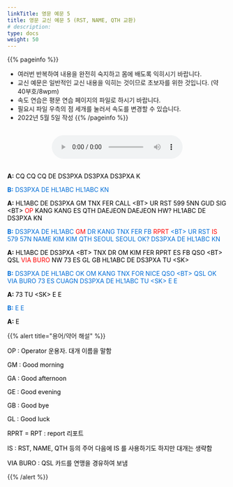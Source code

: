 ```yaml
---
linkTitle: 영문 예문 5
title: 영문 교신 예문 5 (RST, NAME, QTH 교환)
# description: 
type: docs
weight: 50
---
```


{{% pageinfo %}}
- 여러번 반복하여 내용을 완전히 숙지하고 몸에 배도록 익히시기 바랍니다.
- 교신 예문은 일반적인 교신 내용을 익히는 것이므로 초보자를 위한 것입니다. (약 40부호/8wpm)
- 속도 연습은 평문 연습 페이지의 파일로 하시기 바랍니다.
- 필요시 파일 우측의 점 세개를 눌러서 속도를 변경할 수 있습니다.
- 2022년 5월 5일 작성
{{% /pageinfo %}}

<br>

<center><audio src="https://blog.kakaocdn.net/dn/ctUQN6/btrBr7wrXuK/NMLzpy32KkorB3cz53laAK/tfile.mp3" controls="controls"></audio></center>
<br>

<p data-ke-size="size16"><span style="color: #000000;"><b>A:</b> CQ CQ CQ DE DS3PXA DS3PXA DS3PXA K</span></p>
<p data-ke-size="size16"><span style="color: #006dd7;"><b>B:</b> DS3PXA DE HL1ABC HL1ABC KN</span></p>
<p data-ke-size="size16"><span style="color: #000000;"><b>A:</b> HL1ABC DE DS3PXA GM TNX FER CALL &lt;BT&gt; UR RST 599 5NN GUD SIG &lt;BT&gt; <span style="color: red;">OP</span><span style="color: #000000;"> KANG KANG ES QTH DAEJEON DAEJEON HW? HL1ABC DE DS3PXA KN</span></p>
<p data-ke-size="size16"><span style="color: #006dd7;"><b>B:</b> DS3PXA DE HL1ABC <span style="color: red;">GM</span><span style="color: #006dd7;"> DR KANG TNX FER FB <span style="color: red;">RPRT</span><span style="color: #006dd7;"> &lt;BT&gt; UR RST <span style="color: red;">IS</span><span style="color: #006dd7;"> 579 57N NAME KIM KIM QTH SEOUL SEOUL OK? DS3PXA DE HL1ABC KN</span></p>
<p data-ke-size="size16"><span style="color: #000000;"><b>A:</b> HL1ABC DE DS3PXA &lt;BT&gt; TNX DR OM KIM FER RPRT ES FB QSO &lt;BT&gt; QSL <span style="color: red;">VIA BURO</span><span style="color: #000000;"> NW 73 ES GL GB HL1ABC DE DS3PXA TU &lt;SK&gt;</span></p>
<p data-ke-size="size16"><span style="color: #006dd7;"><b>B:</b> DS3PXA DE HL1ABC OK OM KANG TNX FOR NICE QSO &lt;BT&gt; QSL OK VIA BURO 73 ES CUAGN DS3PXA DE HL1ABC TU &lt;SK&gt; E E</span></p>
<p data-ke-size="size16"><span style="color: #000000;"><b>A:</b> 73 TU &lt;SK&gt; E E</span></p>
<p data-ke-size="size16"><span style="color: #006dd7;"><b>B:</b> E E</span></p>
<p data-ke-size="size16"><span style="color: #000000;"><b>A:</b> E</span></p>

{{% alert title="용어/약어 해설" %}}
<p data-ke-size="size16">
<p data-ke-size="size16"><span style="color: #000000;">OP : Operator 운용자. 대개 이름을 말함</span></p>
<p data-ke-size="size16"><span style="color: #000000;">GM : Good morning</span></p>
<p data-ke-size="size16"><span style="color: #000000;">GA : Good afternoon</span></p>
<p data-ke-size="size16"><span style="color: #000000;">GE : Good evening</span></p>
<p data-ke-size="size16"><span style="color: #000000;">GB : Good bye</span></p>
<p data-ke-size="size16"><span style="color: #000000;">GL : Good luck</span></p>
<p data-ke-size="size16"><span style="color: #000000;">RPRT = RPT : report 리포트</span></p>
<p data-ke-size="size16"><span style="color: #000000;">IS : RST, NAME, QTH 등의 주어 다음에 IS 를 사용하기도 하지만 대개는 생략함</span></p>
<p data-ke-size="size16"><span style="color: #000000;">VIA BURO : QSL 카드를 연맹을 경유하여 보냄</span></p>
{{% /alert %}}


